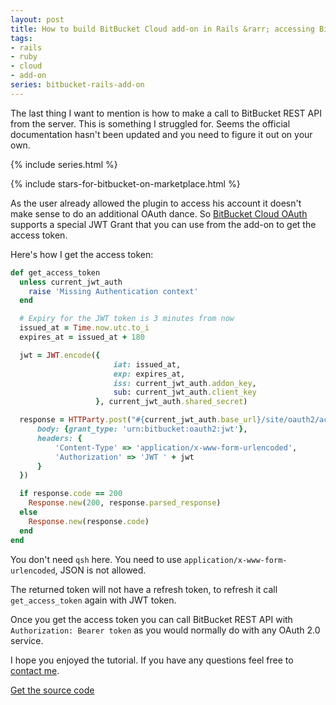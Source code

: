 ```yaml
---
layout: post
title: How to build BitBucket Cloud add-on in Rails &rarr; accessing BitBucket API from the server
tags:
- rails
- ruby
- cloud
- add-on
series: bitbucket-rails-add-on
---
```

The last thing I want to mention is how to make a call to BitBucket REST API from the server. This is something I struggled for. Seems the official documentation hasn't been updated and you need to figure it out on your own.

{% include series.html %}

{% include stars-for-bitbucket-on-marketplace.html %}

As the user already allowed the plugin to access his account it doesn't make sense to do an additional OAuth dance. So [BitBucket Cloud OAuth](https://developer.atlassian.com/bitbucket/concepts/oauth2.html) supports a special JWT Grant that you can use from the add-on to get the access token. 

Here's how I get the access token:

```ruby
def get_access_token
  unless current_jwt_auth
    raise 'Missing Authentication context'
  end

  # Expiry for the JWT token is 3 minutes from now
  issued_at = Time.now.utc.to_i
  expires_at = issued_at + 180

  jwt = JWT.encode({
                       iat: issued_at,
                       exp: expires_at,
                       iss: current_jwt_auth.addon_key,
                       sub: current_jwt_auth.client_key
                   }, current_jwt_auth.shared_secret)

  response = HTTParty.post("#{current_jwt_auth.base_url}/site/oauth2/access_token", {
      body: {grant_type: 'urn:bitbucket:oauth2:jwt'},
      headers: {
          'Content-Type' => 'application/x-www-form-urlencoded',
          'Authorization' => 'JWT ' + jwt
      }
  })

  if response.code == 200
    Response.new(200, response.parsed_response)
  else
    Response.new(response.code)
  end
end
```

You don't need `qsh` here. You need to use `application/x-www-form-urlencoded`, JSON is not allowed.

The returned token will not have a refresh token, to refresh it call `get_access_token` again with JWT token.

Once you get the access token you can call BitBucket REST API with `Authorization: Bearer token` as you would normally do with any OAuth 2.0 service.

I hope you enjoyed the tutorial. If you have any questions feel free to [contact me](https://twitter.com/devonsteroids).

[Get the source code](https://github.com/pawelniewie/bitbucket-rails-add-on/tree/tutorial/part-6)